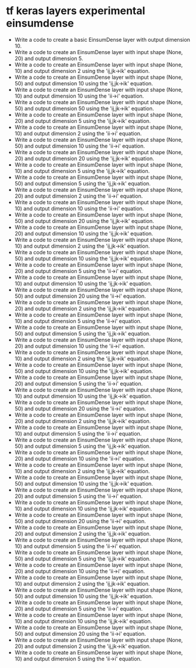 # tf keras layers experimental einsumdense

- Write a code to create a basic EinsumDense layer with output dimension 10.
- Write a code to create an EinsumDense layer with input shape (None, 20) and output dimension 5.
- Write a code to create an EinsumDense layer with input shape (None, 10) and output dimension 2 using the 'ij,jk->ik' equation.
- Write a code to create an EinsumDense layer with input shape (None, 50) and output dimension 10 using the 'ij,jk->ik' equation.
- Write a code to create an EinsumDense layer with input shape (None, 10) and output dimension 10 using the 'ii->i' equation.
- Write a code to create an EinsumDense layer with input shape (None, 50) and output dimension 50 using the 'ij,jk->ik' equation.
- Write a code to create an EinsumDense layer with input shape (None, 20) and output dimension 5 using the 'ij,jk->ik' equation.
- Write a code to create an EinsumDense layer with input shape (None, 10) and output dimension 2 using the 'ii->i' equation.
- Write a code to create an EinsumDense layer with input shape (None, 50) and output dimension 10 using the 'ii->i' equation.
- Write a code to create an EinsumDense layer with input shape (None, 20) and output dimension 20 using the 'ij,jk->ik' equation.
- Write a code to create an EinsumDense layer with input shape (None, 10) and output dimension 5 using the 'ij,jk->ik' equation.
- Write a code to create an EinsumDense layer with input shape (None, 50) and output dimension 5 using the 'ij,jk->ik' equation.
- Write a code to create an EinsumDense layer with input shape (None, 20) and output dimension 2 using the 'ii->i' equation.
- Write a code to create an EinsumDense layer with input shape (None, 10) and output dimension 10 using the 'ii->i' equation.
- Write a code to create an EinsumDense layer with input shape (None, 50) and output dimension 20 using the 'ij,jk->ik' equation.
- Write a code to create an EinsumDense layer with input shape (None, 20) and output dimension 10 using the 'ij,jk->ik' equation.
- Write a code to create an EinsumDense layer with input shape (None, 10) and output dimension 2 using the 'ij,jk->ik' equation.
- Write a code to create an EinsumDense layer with input shape (None, 50) and output dimension 10 using the 'ij,jk->ik' equation.
- Write a code to create an EinsumDense layer with input shape (None, 20) and output dimension 5 using the 'ii->i' equation.
- Write a code to create an EinsumDense layer with input shape (None, 10) and output dimension 10 using the 'ij,jk->ik' equation.
- Write a code to create an EinsumDense layer with input shape (None, 50) and output dimension 20 using the 'ii->i' equation.
- Write a code to create an EinsumDense layer with input shape (None, 20) and output dimension 2 using the 'ij,jk->ik' equation.
- Write a code to create an EinsumDense layer with input shape (None, 10) and output dimension 5 using the 'ii->i' equation.
- Write a code to create an EinsumDense layer with input shape (None, 50) and output dimension 5 using the 'ij,jk->ik' equation.
- Write a code to create an EinsumDense layer with input shape (None, 20) and output dimension 10 using the 'ii->i' equation.
- Write a code to create an EinsumDense layer with input shape (None, 10) and output dimension 2 using the 'ij,jk->ik' equation.
- Write a code to create an EinsumDense layer with input shape (None, 50) and output dimension 10 using the 'ij,jk->ik' equation.
- Write a code to create an EinsumDense layer with input shape (None, 20) and output dimension 5 using the 'ii->i' equation.
- Write a code to create an EinsumDense layer with input shape (None, 10) and output dimension 10 using the 'ij,jk->ik' equation.
- Write a code to create an EinsumDense layer with input shape (None, 50) and output dimension 20 using the 'ii->i' equation.
- Write a code to create an EinsumDense layer with input shape (None, 20) and output dimension 2 using the 'ij,jk->ik' equation.
- Write a code to create an EinsumDense layer with input shape (None, 10) and output dimension 5 using the 'ii->i' equation.
- Write a code to create an EinsumDense layer with input shape (None, 50) and output dimension 5 using the 'ij,jk->ik' equation.
- Write a code to create an EinsumDense layer with input shape (None, 20) and output dimension 10 using the 'ii->i' equation.
- Write a code to create an EinsumDense layer with input shape (None, 10) and output dimension 2 using the 'ij,jk->ik' equation.
- Write a code to create an EinsumDense layer with input shape (None, 50) and output dimension 10 using the 'ij,jk->ik' equation.
- Write a code to create an EinsumDense layer with input shape (None, 20) and output dimension 5 using the 'ii->i' equation.
- Write a code to create an EinsumDense layer with input shape (None, 10) and output dimension 10 using the 'ij,jk->ik' equation.
- Write a code to create an EinsumDense layer with input shape (None, 50) and output dimension 20 using the 'ii->i' equation.
- Write a code to create an EinsumDense layer with input shape (None, 20) and output dimension 2 using the 'ij,jk->ik' equation.
- Write a code to create an EinsumDense layer with input shape (None, 10) and output dimension 5 using the 'ii->i' equation.
- Write a code to create an EinsumDense layer with input shape (None, 50) and output dimension 5 using the 'ij,jk->ik' equation.
- Write a code to create an EinsumDense layer with input shape (None, 20) and output dimension 10 using the 'ii->i' equation.
- Write a code to create an EinsumDense layer with input shape (None, 10) and output dimension 2 using the 'ij,jk->ik' equation.
- Write a code to create an EinsumDense layer with input shape (None, 50) and output dimension 10 using the 'ij,jk->ik' equation.
- Write a code to create an EinsumDense layer with input shape (None, 20) and output dimension 5 using the 'ii->i' equation.
- Write a code to create an EinsumDense layer with input shape (None, 10) and output dimension 10 using the 'ij,jk->ik' equation.
- Write a code to create an EinsumDense layer with input shape (None, 50) and output dimension 20 using the 'ii->i' equation.
- Write a code to create an EinsumDense layer with input shape (None, 20) and output dimension 2 using the 'ij,jk->ik' equation.
- Write a code to create an EinsumDense layer with input shape (None, 10) and output dimension 5 using the 'ii->i' equation.